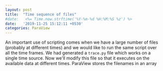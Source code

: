 ```yaml
---
layout: post
title:  "Time sequence of files"
#date:   <%= Time.now.strftime('%Y-%m-%d %H:%M:%S %z') %>
date:   '2019-11-25 15:12:11 +0530'
categories: ParaView
---
```

An important use of scripting comes when we have a large number of files (probably at different times) and we would like to run the same script over all the time frames. We had generated a `trace.py` file which works on a single time source. Now we'll modify this file so that it executes on the available data at different times. 
ParaView stores the filenames in an array 